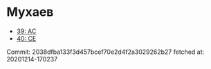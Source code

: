 # Мухаев
- [39: AC](39.md)
- [40: CE](40.md)

Commit: 2038dfba133f3d457bcef70e2d4f2a3029262b27
 fetched at: 20201214-170237
